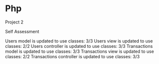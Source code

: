 # Php
Project 2

Self Assessment

Users model is updated to use classes: 3/3
Users view is updated to use classes: 2/2
Users controller is updated to use classes: 3/3
Transactions model is updated to use classes: 3/3
Transactions view is updated to use classes: 2/2
Transactions controller is updated to use classes: 3/3
